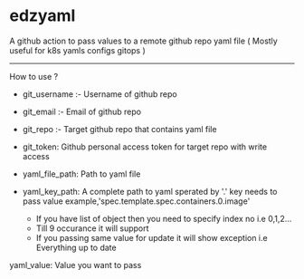 # edzyaml
A github action to pass values to a remote github repo yaml file ( Mostly useful for k8s yamls configs gitops )


----
How to use ?






* git_username :- Username of github repo

* git_email :- Email of github repo

* git_repo :- Target github repo that contains yaml file

* git_token: Github personal access token for target repo with write access

* yaml_file_path: Path to yaml file 

* yaml_key_path: A complete path to yaml sperated by '.' key needs to pass value
  example,'spec.template.spec.containers.0.image'    
    
    * If you have list of object then you need to specify index no i.e 0,1,2...
    * Till 9 occurance it will support
    *  If you passing same value for update it will show exception i.e Everything up to date

yaml_value: Value you want to pass  
